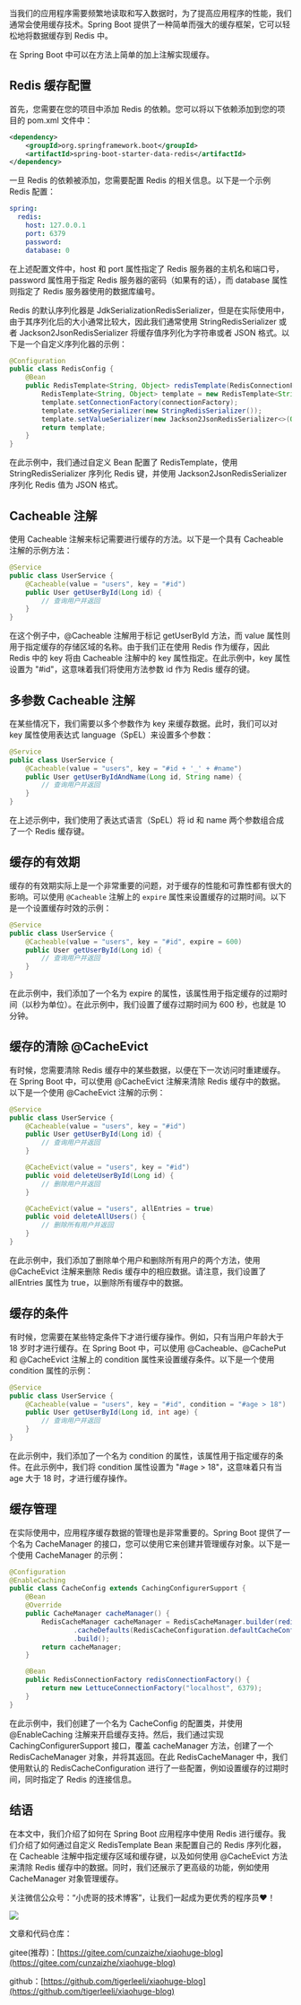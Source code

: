 当我们的应用程序需要频繁地读取和写入数据时，为了提高应用程序的性能，我们通常会使用缓存技术。Spring Boot 提供了一种简单而强大的缓存框架，它可以轻松地将数据缓存到 Redis 中。

在 Spring Boot 中可以在方法上简单的加上注解实现缓存。

## Redis 缓存配置

首先，您需要在您的项目中添加 Redis 的依赖。您可以将以下依赖添加到您的项目的 pom.xml 文件中：

```xml
<dependency>
    <groupId>org.springframework.boot</groupId>
    <artifactId>spring-boot-starter-data-redis</artifactId>
</dependency>
```

一旦 Redis 的依赖被添加，您需要配置 Redis 的相关信息。以下是一个示例 Redis 配置：

```yaml
spring:
  redis:
    host: 127.0.0.1
    port: 6379
    password: 
    database: 0
```

在上述配置文件中，host 和 port 属性指定了 Redis 服务器的主机名和端口号，password 属性用于指定 Redis 服务器的密码（如果有的话），而 database 属性则指定了 Redis 服务器使用的数据库编号。

Redis 的默认序列化器是 JdkSerializationRedisSerializer，但是在实际使用中，由于其序列化后的大小通常比较大，因此我们通常使用 StringRedisSerializer 或者 Jackson2JsonRedisSerializer 将缓存值序列化为字符串或者 JSON 格式。以下是一个自定义序列化器的示例：

```java
@Configuration
public class RedisConfig {
    @Bean
    public RedisTemplate<String, Object> redisTemplate(RedisConnectionFactory connectionFactory) {
        RedisTemplate<String, Object> template = new RedisTemplate<String, Object>();
        template.setConnectionFactory(connectionFactory);
        template.setKeySerializer(new StringRedisSerializer());
        template.setValueSerializer(new Jackson2JsonRedisSerializer<>(Object.class));
        return template;
    }
}
```

在此示例中，我们通过自定义 Bean 配置了 RedisTemplate，使用 StringRedisSerializer 序列化 Redis 键，并使用 Jackson2JsonRedisSerializer 序列化 Redis 值为 JSON 格式。

## Cacheable 注解

使用 Cacheable 注解来标记需要进行缓存的方法。以下是一个具有 Cacheable 注解的示例方法：

```java
@Service
public class UserService {
    @Cacheable(value = "users", key = "#id")
    public User getUserById(Long id) {
        // 查询用户并返回
    }
}
```

在这个例子中，@Cacheable 注解用于标记 getUserById 方法，而 value 属性则用于指定缓存的存储区域的名称。由于我们正在使用 Redis 作为缓存，因此 Redis 中的 key 将由 Cacheable 注解中的 key 属性指定。在此示例中，key 属性设置为 "#id"，这意味着我们将使用方法参数 id 作为 Redis 缓存的键。

## 多参数 Cacheable 注解

在某些情况下，我们需要以多个参数作为 key 来缓存数据。此时，我们可以对 key 属性使用表达式 language（SpEL）来设置多个参数：

```java
@Service
public class UserService {
    @Cacheable(value = "users", key = "#id + '_' + #name")
    public User getUserByIdAndName(Long id, String name) {
        // 查询用户并返回
    }
}
```

在上述示例中，我们使用了表达式语言（SpEL）将 id 和 name 两个参数组合成了一个 Redis 缓存键。

## 缓存的有效期

缓存的有效期实际上是一个非常重要的问题，对于缓存的性能和可靠性都有很大的影响。可以使用 `@Cacheable` 注解上的 `expire` 属性来设置缓存的过期时间。以下是一个设置缓存时效的示例：

```java
@Service
public class UserService {
    @Cacheable(value = "users", key = "#id", expire = 600)
    public User getUserById(Long id) {
        // 查询用户并返回
    }
}
```

在此示例中，我们添加了一个名为 expire 的属性，该属性用于指定缓存的过期时间（以秒为单位）。在此示例中，我们设置了缓存过期时间为 600 秒，也就是 10 分钟。


## 缓存的清除 @CacheEvict

有时候，您需要清除 Redis 缓存中的某些数据，以便在下一次访问时重建缓存。在 Spring Boot 中，可以使用 @CacheEvict 注解来清除 Redis 缓存中的数据。以下是一个使用 @CacheEvict 注解的示例：

```java
@Service
public class UserService {
    @Cacheable(value = "users", key = "#id")
    public User getUserById(Long id) {
        // 查询用户并返回
    }

    @CacheEvict(value = "users", key = "#id")
    public void deleteUserById(Long id) {
        // 删除用户并返回
    }

    @CacheEvict(value = "users", allEntries = true)
    public void deleteAllUsers() {
        // 删除所有用户并返回
    }
}
```

在此示例中，我们添加了删除单个用户和删除所有用户的两个方法，使用 @CacheEvict 注解来删除 Redis 缓存中的相应数据。请注意，我们设置了 allEntries 属性为 true，以删除所有缓存中的数据。

## 缓存的条件

有时候，您需要在某些特定条件下才进行缓存操作。例如，只有当用户年龄大于 18 岁时才进行缓存。在 Spring Boot 中，可以使用 @Cacheable、@CachePut 和 @CacheEvict 注解上的 condition 属性来设置缓存条件。以下是一个使用 condition 属性的示例：

```java
@Service
public class UserService {
    @Cacheable(value = "users", key = "#id", condition = "#age > 18")
    public User getUserById(Long id, int age) {
        // 查询用户并返回
    }
}
```

在此示例中，我们添加了一个名为 condition 的属性，该属性用于指定缓存的条件。在此示例中，我们将 condition 属性设置为 "#age > 18"，这意味着只有当 age 大于 18 时，才进行缓存操作。

## 缓存管理

在实际使用中，应用程序缓存数据的管理也是非常重要的。Spring Boot 提供了一个名为 CacheManager 的接口，您可以使用它来创建并管理缓存对象。以下是一个使用 CacheManager 的示例：

```java
@Configuration
@EnableCaching
public class CacheConfig extends CachingConfigurerSupport {
    @Bean
    @Override
    public CacheManager cacheManager() {
        RedisCacheManager cacheManager = RedisCacheManager.builder(redisConnectionFactory())
                .cacheDefaults(RedisCacheConfiguration.defaultCacheConfig().entryTtl(Duration.ofMinutes(10)))
                .build();
        return cacheManager;
    }

    @Bean
    public RedisConnectionFactory redisConnectionFactory() {
        return new LettuceConnectionFactory("localhost", 6379);
    }
}
```

在此示例中，我们创建了一个名为 CacheConfig 的配置类，并使用 @EnableCaching 注解来开启缓存支持。然后，我们通过实现 CachingConfigurerSupport 接口，覆盖 cacheManager 方法，创建了一个 RedisCacheManager 对象，并将其返回。在此 RedisCacheManager 中，我们使用默认的 RedisCacheConfiguration 进行了一些配置，例如设置缓存的过期时间，同时指定了 Redis 的连接信息。

## 结语

在本文中，我们介绍了如何在 Spring Boot 应用程序中使用 Redis 进行缓存。我们介绍了如何通过自定义 RedisTemplate Bean 来配置自己的 Redis 序列化器，在 Cacheable 注解中指定缓存区域和缓存键，以及如何使用 @CacheEvict 方法来清除 Redis 缓存中的数据。同时，我们还展示了更高级的功能，例如使用 CacheManager 对象管理缓存。

关注微信公众号：“小虎哥的技术博客”，让我们一起成为更优秀的程序员❤️！

![](/images/Common/wx.png)

文章和代码仓库：

gitee(推荐)：[https://gitee.com/cunzaizhe/xiaohuge-blog](https://gitee.com/cunzaizhe/xiaohuge-blog)

github：[https://github.com/tigerleeli/xiaohuge-blog](https://github.com/tigerleeli/xiaohuge-blog)
